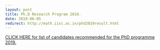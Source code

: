 ```yaml
---
layout: post
title: Ph.D Research Program 2019.
date: 2019-06-05
redirect: http://math.iisc.ac.in/phd2019result.html
---
```


[CLICK HERE for list of candidates recommended for the PhD programme 2019.](http://math.iisc.ac.in/phd2019result.html)
